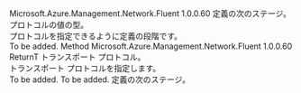 <Type Name="IWithProtocol&lt;ReturnT,ProtocolT&gt;" FullName="Microsoft.Azure.Management.Network.Fluent.HasProtocol.Definition.IWithProtocol&lt;ReturnT,ProtocolT&gt;">
  <TypeSignature Language="C#" Value="public interface IWithProtocol&lt;ReturnT,ProtocolT&gt;" />
  <TypeSignature Language="ILAsm" Value=".class public interface auto ansi abstract IWithProtocol`2&lt;ReturnT, ProtocolT&gt;" />
  <TypeSignature Language="DocId" Value="T:Microsoft.Azure.Management.Network.Fluent.HasProtocol.Definition.IWithProtocol`2" />
  <TypeSignature Language="VB.NET" Value="Public Interface IWithProtocol(Of ReturnT, ProtocolT)" />
  <TypeSignature Language="F#" Value="type IWithProtocol&lt;'ReturnT, 'ProtocolT&gt; = interface" />
  <AssemblyInfo>
    <AssemblyName>Microsoft.Azure.Management.Network.Fluent</AssemblyName>
    <AssemblyVersion>1.0.0.60</AssemblyVersion>
  </AssemblyInfo>
  <TypeParameters>
    <TypeParameter Name="ReturnT" />
    <TypeParameter Name="ProtocolT" />
  </TypeParameters>
  <Interfaces />
  <Docs>
    <typeparam name="ReturnT">定義の次のステージ。</typeparam>
    <typeparam name="ProtocolT">プロトコルの値の型。</typeparam>
    <summary>
            プロトコルを指定できるように定義の段階です。
            </summary>
    <remarks>To be added.</remarks>
  </Docs>
  <Members>
    <Member MemberName="WithProtocol">
      <MemberSignature Language="C#" Value="public ReturnT WithProtocol (ProtocolT protocol);" />
      <MemberSignature Language="ILAsm" Value=".method public hidebysig newslot virtual instance !ReturnT WithProtocol(!ProtocolT protocol) cil managed" />
      <MemberSignature Language="DocId" Value="M:Microsoft.Azure.Management.Network.Fluent.HasProtocol.Definition.IWithProtocol`2.WithProtocol(`1)" />
      <MemberSignature Language="VB.NET" Value="Public Function WithProtocol (protocol As ProtocolT) As ReturnT" />
      <MemberSignature Language="F#" Value="abstract member WithProtocol : 'ProtocolT -&gt; 'ReturnT" Usage="iWithProtocol.WithProtocol protocol" />
      <MemberType>Method</MemberType>
      <AssemblyInfo>
        <AssemblyName>Microsoft.Azure.Management.Network.Fluent</AssemblyName>
        <AssemblyVersion>1.0.0.60</AssemblyVersion>
      </AssemblyInfo>
      <ReturnValue>
        <ReturnType>ReturnT</ReturnType>
      </ReturnValue>
      <Parameters>
        <Parameter Name="protocol" Type="ProtocolT" />
      </Parameters>
      <Docs>
        <param name="protocol">トランスポート プロトコル。</param>
        <summary>
            トランスポート プロトコルを指定します。
            </summary>
        <returns>To be added.</returns>
        <remarks>To be added.</remarks>
        <return>定義の次のステージ。</return>
      </Docs>
    </Member>
  </Members>
</Type>